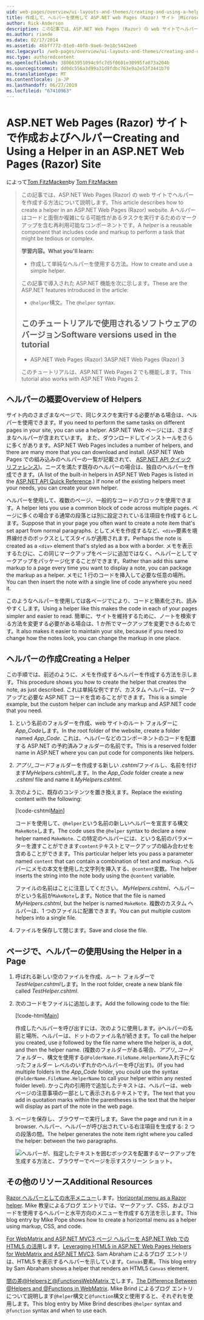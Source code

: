 ```yaml
---
uid: web-pages/overview/ui-layouts-and-themes/creating-and-using-a-helper-in-an-aspnet-web-pages-site
title: 作成して、ヘルパーを使用して ASP.NET web Pages (Razor) サイト |Microsoft Docs
author: Rick-Anderson
description: この記事では、ASP.NET Web Pages (Razor) の web サイトでヘルパーを作成する方法について説明します。 コードとパフォーマンスにマークアップを含む再利用可能なコンポーネントをヘルパーには.
ms.author: riande
ms.date: 02/17/2014
ms.assetid: 46bff772-01e0-40f0-9ae6-9e18c5442ee6
msc.legacyurl: /web-pages/overview/ui-layouts-and-themes/creating-and-using-a-helper-in-an-aspnet-web-pages-site
msc.type: authoredcontent
ms.openlocfilehash: 380663951094c9fc7d5f0601e30995fa073a204b
ms.sourcegitcommit: dd0dc556a3d99a31d8fdbc763e9a2e53f3441b70
ms.translationtype: MT
ms.contentlocale: ja-JP
ms.lasthandoff: 06/27/2019
ms.locfileid: "67410963"
---
```

# <a name="creating-and-using-a-helper-in-an-aspnet-web-pages-razor-site"></a><span data-ttu-id="72642-104">ASP.NET Web Pages (Razor) サイトで作成およびヘルパー</span><span class="sxs-lookup"><span data-stu-id="72642-104">Creating and Using a Helper in an ASP.NET Web Pages (Razor) Site</span></span>

<span data-ttu-id="72642-105">によって[Tom FitzMacken](https://github.com/tfitzmac)</span><span class="sxs-lookup"><span data-stu-id="72642-105">by [Tom FitzMacken](https://github.com/tfitzmac)</span></span>

> <span data-ttu-id="72642-106">この記事では、ASP.NET Web Pages (Razor) の web サイトでヘルパーを作成する方法について説明します。</span><span class="sxs-lookup"><span data-stu-id="72642-106">This article describes how to create a helper in an ASP.NET Web Pages (Razor) website.</span></span> <span data-ttu-id="72642-107">A*ヘルパー*はコードと面倒か複雑になる可能性があるタスクを実行するためのマークアップを含む再利用可能なコンポーネントです。</span><span class="sxs-lookup"><span data-stu-id="72642-107">A *helper* is a reusable component that includes code and markup to perform a task that might be tedious or complex.</span></span>
> 
> <span data-ttu-id="72642-108">**学習内容。**</span><span class="sxs-lookup"><span data-stu-id="72642-108">**What you'll learn:**</span></span> 
> 
> - <span data-ttu-id="72642-109">作成して単純なヘルパーを使用する方法。</span><span class="sxs-lookup"><span data-stu-id="72642-109">How to create and use a simple helper.</span></span>
> 
> <span data-ttu-id="72642-110">この記事で導入された ASP.NET 機能を次に示します。</span><span class="sxs-lookup"><span data-stu-id="72642-110">These are the ASP.NET features introduced in the article:</span></span>
> 
> - <span data-ttu-id="72642-111">`@helper`構文。</span><span class="sxs-lookup"><span data-stu-id="72642-111">The `@helper` syntax.</span></span>
>   
> 
> ## <a name="software-versions-used-in-the-tutorial"></a><span data-ttu-id="72642-112">このチュートリアルで使用されるソフトウェアのバージョン</span><span class="sxs-lookup"><span data-stu-id="72642-112">Software versions used in the tutorial</span></span>
> 
> 
> - <span data-ttu-id="72642-113">ASP.NET Web Pages (Razor) 3</span><span class="sxs-lookup"><span data-stu-id="72642-113">ASP.NET Web Pages (Razor) 3</span></span>
>   
> 
> <span data-ttu-id="72642-114">このチュートリアルは、ASP.NET Web Pages 2 でも機能します。</span><span class="sxs-lookup"><span data-stu-id="72642-114">This tutorial also works with ASP.NET Web Pages 2.</span></span>

## <a name="overview-of-helpers"></a><span data-ttu-id="72642-115">ヘルパーの概要</span><span class="sxs-lookup"><span data-stu-id="72642-115">Overview of Helpers</span></span>

<span data-ttu-id="72642-116">サイト内のさまざまなページで、同じタスクを実行する必要がある場合は、ヘルパーを使用できます。</span><span class="sxs-lookup"><span data-stu-id="72642-116">If you need to perform the same tasks on different pages in your site, you can use a helper.</span></span> <span data-ttu-id="72642-117">ASP.NET Web ページには、さまざまなヘルパーが含まれています。 また、ダウンロードしてインストールをさらに多くがあります。</span><span class="sxs-lookup"><span data-stu-id="72642-117">ASP.NET Web Pages includes a number of helpers, and there are many more that you can download and install.</span></span> <span data-ttu-id="72642-118">(ASP.NET Web Pages での組み込みのヘルパーの一覧が記載されて、 [ASP.NET API クイック リファレンス](https://go.microsoft.com/fwlink/?LinkId=202907))。ニーズを満たす既存のヘルパーの場合は、独自のヘルパーを作成できます。</span><span class="sxs-lookup"><span data-stu-id="72642-118">(A list of the built-in helpers in ASP.NET Web Pages is listed in the [ASP.NET API Quick Reference](https://go.microsoft.com/fwlink/?LinkId=202907).) If none of the existing helpers meet your needs, you can create your own helper.</span></span>

<span data-ttu-id="72642-119">ヘルパーを使用して、複数のページ、一般的なコードのブロックを使用できます。</span><span class="sxs-lookup"><span data-stu-id="72642-119">A helper lets you use a common block of code across multiple pages.</span></span> <span data-ttu-id="72642-120">ページに多くの場合する通常の段落とは別に設定されている注項目を作成するとします。</span><span class="sxs-lookup"><span data-stu-id="72642-120">Suppose that in your page you often want to create a note item that's set apart from normal paragraphs.</span></span> <span data-ttu-id="72642-121">としてメモを作成するなど、`<div>`要素を境界線付きのボックスとしてスタイルが適用されます。</span><span class="sxs-lookup"><span data-stu-id="72642-121">Perhaps the note is created as a `<div>` element that's styled as a box with a border.</span></span> <span data-ttu-id="72642-122">メモを表示するたびに、この同じマークアップをページに追加ではなく、ヘルパーとしてマークアップをパッケージ化することができます。</span><span class="sxs-lookup"><span data-stu-id="72642-122">Rather than add this same markup to a page every time you want to display a note, you can package the markup as a helper.</span></span> <span data-ttu-id="72642-123">メモに 1 行のコードを挿入して必要な任意の場所。</span><span class="sxs-lookup"><span data-stu-id="72642-123">You can then insert the note with a single line of code anywhere you need it.</span></span>

<span data-ttu-id="72642-124">このようなヘルパーを使用しては各ページでにより、コードと簡素化され、読みやすくします。</span><span class="sxs-lookup"><span data-stu-id="72642-124">Using a helper like this makes the code in each of your pages simpler and easier to read.</span></span> <span data-ttu-id="72642-125">簡単に、サイトを維持するために、ノートを検索する方法を変更する必要がある場合は、1 か所でマークアップを変更できるためです。</span><span class="sxs-lookup"><span data-stu-id="72642-125">It also makes it easier to maintain your site, because if you need to change how the notes look, you can change the markup in one place.</span></span>

## <a name="creating-a-helper"></a><span data-ttu-id="72642-126">ヘルパーの作成</span><span class="sxs-lookup"><span data-stu-id="72642-126">Creating a Helper</span></span>

<span data-ttu-id="72642-127">この手順では、前述のように、メモを作成するヘルパーを作成する方法を示します。</span><span class="sxs-lookup"><span data-stu-id="72642-127">This procedure shows you how to create the helper that creates the note, as just described.</span></span> <span data-ttu-id="72642-128">これは単純な例ですが、カスタム ヘルパーは、マークアップと必要な ASP.NET コードを含めることができます。</span><span class="sxs-lookup"><span data-stu-id="72642-128">This is a simple example, but the custom helper can include any markup and ASP.NET code that you need.</span></span>

1. <span data-ttu-id="72642-129">という名前のフォルダーを作成、web サイトのルート フォルダーに*App\_Code*します。</span><span class="sxs-lookup"><span data-stu-id="72642-129">In the root folder of the website, create a folder named *App\_Code*.</span></span> <span data-ttu-id="72642-130">これは、ヘルパーなどのコンポーネントのコードを配置する ASP.NET の予約済みフォルダーの名前です。</span><span class="sxs-lookup"><span data-stu-id="72642-130">This is a reserved folder name in ASP.NET where you can put code for components like helpers.</span></span>
2. <span data-ttu-id="72642-131">*アプリ\_コード*フォルダーを作成する新しい *.cshtml*ファイルし、名前を付けます*MyHelpers.cshtml*します。</span><span class="sxs-lookup"><span data-stu-id="72642-131">In the *App\_Code* folder create a new *.cshtml* file and name it *MyHelpers.cshtml*.</span></span>
3. <span data-ttu-id="72642-132">次のように、既存のコンテンツを置き換えます。</span><span class="sxs-lookup"><span data-stu-id="72642-132">Replace the existing content with the following:</span></span>

    [!code-cshtml[Main](creating-and-using-a-helper-in-an-aspnet-web-pages-site/samples/sample1.cshtml)]

    <span data-ttu-id="72642-133">コードを使用して、`@helper`という名前の新しいヘルパーを宣言する構文`MakeNote`します。</span><span class="sxs-lookup"><span data-stu-id="72642-133">The code uses the `@helper` syntax to declare a new helper named `MakeNote`.</span></span> <span data-ttu-id="72642-134">この特定のヘルパーには、という名前のパラメーターを渡すことができます`content`テキストとマークアップの組み合わせを含めることができます。</span><span class="sxs-lookup"><span data-stu-id="72642-134">This particular helper lets you pass a parameter named `content` that can contain a combination of text and markup.</span></span> <span data-ttu-id="72642-135">ヘルパーにメモの本文を使用した文字列を挿入する、`@content`変数。</span><span class="sxs-lookup"><span data-stu-id="72642-135">The helper inserts the string into the note body using the `@content` variable.</span></span>

    <span data-ttu-id="72642-136">ファイルの名前はことに注意してください。 *MyHelpers.cshtml*、ヘルパーがという名前が`MakeNote`します。</span><span class="sxs-lookup"><span data-stu-id="72642-136">Notice that the file is named *MyHelpers.cshtml*, but the helper is named `MakeNote`.</span></span> <span data-ttu-id="72642-137">複数のカスタム ヘルパーは、1 つのファイルに配置できます。</span><span class="sxs-lookup"><span data-stu-id="72642-137">You can put multiple custom helpers into a single file.</span></span>
4. <span data-ttu-id="72642-138">ファイルを保存して閉じます。</span><span class="sxs-lookup"><span data-stu-id="72642-138">Save and close the file.</span></span>

## <a name="using-the-helper-in-a-page"></a><span data-ttu-id="72642-139">ページで、ヘルパーの使用</span><span class="sxs-lookup"><span data-stu-id="72642-139">Using the Helper in a Page</span></span>

1. <span data-ttu-id="72642-140">呼ばれる新しい空のファイルを作成、ルート フォルダーで*TestHelper.cshtml*します。</span><span class="sxs-lookup"><span data-stu-id="72642-140">In the root folder, create a new blank file called *TestHelper.cshtml*.</span></span>
2. <span data-ttu-id="72642-141">次のコードをファイルに追加します。</span><span class="sxs-lookup"><span data-stu-id="72642-141">Add the following code to the file:</span></span>

    [!code-html[Main](creating-and-using-a-helper-in-an-aspnet-web-pages-site/samples/sample2.html)]

    <span data-ttu-id="72642-142">作成したヘルパーを呼び出すには、次のように使用します。`@`ヘルパーの名前と場所、ヘルパーは、ドットのファイル名が続きます。</span><span class="sxs-lookup"><span data-stu-id="72642-142">To call the helper you created, use `@` followed by the file name where the helper is, a dot, and then the helper name.</span></span> <span data-ttu-id="72642-143">(複数のフォルダーがある場合、*アプリ\_コード*フォルダー、構文を使用する`@FolderName.FileName.HelperName`入れ子になったフォルダー レベルのいずれかのヘルパーを呼び出す)。</span><span class="sxs-lookup"><span data-stu-id="72642-143">(If you had multiple folders in the *App\_Code* folder, you could use the syntax `@FolderName.FileName.HelperName` to call your helper within any nested folder level).</span></span> <span data-ttu-id="72642-144">かっこ内の引用符で追加したテキストは、ヘルパーは、web ページの注意事項の一部として表示されるテキストです。</span><span class="sxs-lookup"><span data-stu-id="72642-144">The text that you add in quotation marks within the parentheses is the text that the helper will display as part of the note in the web page.</span></span>
3. <span data-ttu-id="72642-145">ページを保存し、ブラウザーで実行します。</span><span class="sxs-lookup"><span data-stu-id="72642-145">Save the page and run it in a browser.</span></span> <span data-ttu-id="72642-146">ヘルパー、ヘルパーが呼び出されている右注項目を生成する: 2 つの段落の間。</span><span class="sxs-lookup"><span data-stu-id="72642-146">The helper generates the note item right where you called the helper: between the two paragraphs.</span></span>

    ![ヘルパーが、指定したテキストを囲むボックスを配置するマークアップを生成する方法と、ブラウザーでページを示すスクリーン ショット。](creating-and-using-a-helper-in-an-aspnet-web-pages-site/_static/image1.png)

## <a name="additional-resources"></a><span data-ttu-id="72642-148">その他のリソース</span><span class="sxs-lookup"><span data-stu-id="72642-148">Additional Resources</span></span>

<span data-ttu-id="72642-149">[Razor ヘルパーとしての水平メニュー](http://mikepope.com/blog/DisplayBlog.aspx?permalink=2341)します。</span><span class="sxs-lookup"><span data-stu-id="72642-149">[Horizontal menu as a Razor helper](http://mikepope.com/blog/DisplayBlog.aspx?permalink=2341).</span></span> <span data-ttu-id="72642-150">Mike 教皇によるブログ エントリでは、マークアップ、CSS、およびコードを使用するヘルパーと水平方向のメニューを作成する方法を示します。</span><span class="sxs-lookup"><span data-stu-id="72642-150">This blog entry by Mike Pope shows how to create a horizontal menu as a helper using markup, CSS, and code.</span></span>

<span data-ttu-id="72642-151">[For WebMatrix and ASP.NET MVC3 ページ ヘルパーを ASP.NET Web での HTML5 の活用](http://geekswithblogs.net/wildturtle/archive/2010/11/08/html5-in-asp.net-web-pages-helpers-for-webmatrix-and_aspnet_mvc3.aspx)します。</span><span class="sxs-lookup"><span data-stu-id="72642-151">[Leveraging HTML5 in ASP.NET Web Pages Helpers for WebMatrix and ASP.NET MVC3](http://geekswithblogs.net/wildturtle/archive/2010/11/08/html5-in-asp.net-web-pages-helpers-for-webmatrix-and_aspnet_mvc3.aspx).</span></span> <span data-ttu-id="72642-152">Sam Abraham によるブログ エントリは、HTML5 を表示するヘルパーを示しています。`Canvas`要素。</span><span class="sxs-lookup"><span data-stu-id="72642-152">This blog entry by Sam Abraham shows a helper that renders an HTML5 `Canvas` element.</span></span>

<span data-ttu-id="72642-153">[間の差@Helpersと@FunctionsWebMatrix で](http://www.mikesdotnetting.com/Article/173/The-Difference-Between-@Helpers-and-@Functions-In-WebMatrix)します。</span><span class="sxs-lookup"><span data-stu-id="72642-153">[The Difference Between @Helpers and @Functions in WebMatrix](http://www.mikesdotnetting.com/Article/173/The-Difference-Between-@Helpers-and-@Functions-In-WebMatrix).</span></span> <span data-ttu-id="72642-154">Mike Brind によるブログ エントリについて説明します`@helper`構文と`@function`構文と使用すると、それぞれを使用します。</span><span class="sxs-lookup"><span data-stu-id="72642-154">This blog entry by Mike Brind describes `@helper` syntax and `@function` syntax and when to use each.</span></span>

